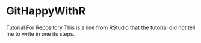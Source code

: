 # GitHappyWithR
Tutorial For Repository 
This is a line from RStudio that the tutorial did not tell me to write in one its steps.